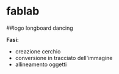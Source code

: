 # fablab

##logo longboard dancing 

**Fasi:**

- creazione cerchio
- conversione in tracciato dell'immagine
- allineamento oggetti


